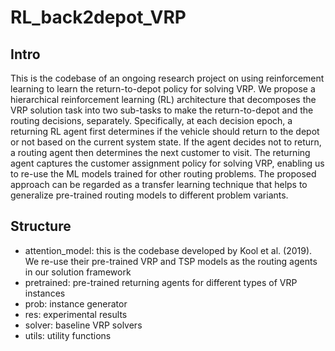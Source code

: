 # RL_back2depot_VRP

## Intro
This is the codebase of an ongoing research project on using reinforcement learning to learn the return-to-depot policy for solving VRP. We propose a hierarchical reinforcement learning (RL) architecture that decomposes the VRP solution task into two sub-tasks to make the return-to-depot and the routing decisions, separately. Specifically, at each decision epoch, a returning RL agent first determines if the vehicle should return to the depot or not based on the current system state. If the agent decides not to return, a routing agent then determines the next customer to visit. The returning agent captures the customer assignment policy for solving VRP, enabling us to re-use the ML models trained for other routing problems. The proposed approach can be regarded as a transfer learning technique that helps to generalize pre-trained routing models to different problem variants.

## Structure
 - attention_model: this is the codebase developed by Kool et al. (2019). We re-use their pre-trained VRP and TSP models as the routing agents in our solution framework
 - pretrained: pre-trained returning agents for different types of VRP instances
 - prob: instance generator
 - res: experimental results
 - solver: baseline VRP solvers
 - utils: utility functions
 
 
